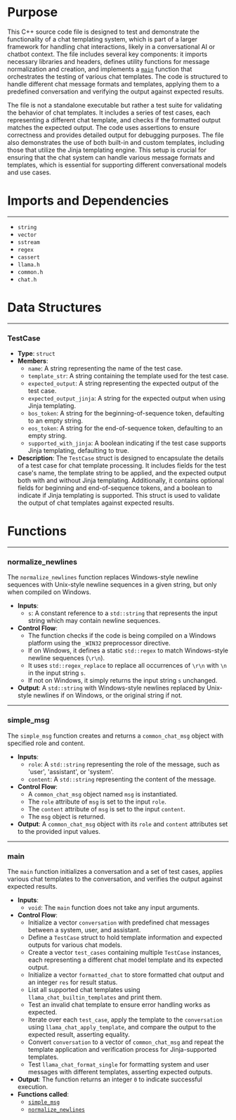 # Purpose
This C++ source code file is designed to test and demonstrate the functionality of a chat templating system, which is part of a larger framework for handling chat interactions, likely in a conversational AI or chatbot context. The file includes several key components: it imports necessary libraries and headers, defines utility functions for message normalization and creation, and implements a [`main`](#main) function that orchestrates the testing of various chat templates. The code is structured to handle different chat message formats and templates, applying them to a predefined conversation and verifying the output against expected results.

The file is not a standalone executable but rather a test suite for validating the behavior of chat templates. It includes a series of test cases, each representing a different chat template, and checks if the formatted output matches the expected output. The code uses assertions to ensure correctness and provides detailed output for debugging purposes. The file also demonstrates the use of both built-in and custom templates, including those that utilize the Jinja templating engine. This setup is crucial for ensuring that the chat system can handle various message formats and templates, which is essential for supporting different conversational models and use cases.
# Imports and Dependencies

---
- `string`
- `vector`
- `sstream`
- `regex`
- `cassert`
- `llama.h`
- `common.h`
- `chat.h`


# Data Structures

---
### TestCase<!-- {{#data_structure:main::TestCase}} -->
- **Type**: `struct`
- **Members**:
    - `name`: A string representing the name of the test case.
    - `template_str`: A string containing the template used for the test case.
    - `expected_output`: A string representing the expected output of the test case.
    - `expected_output_jinja`: A string for the expected output when using Jinja templating.
    - `bos_token`: A string for the beginning-of-sequence token, defaulting to an empty string.
    - `eos_token`: A string for the end-of-sequence token, defaulting to an empty string.
    - `supported_with_jinja`: A boolean indicating if the test case supports Jinja templating, defaulting to true.
- **Description**: The `TestCase` struct is designed to encapsulate the details of a test case for chat template processing. It includes fields for the test case's name, the template string to be applied, and the expected output both with and without Jinja templating. Additionally, it contains optional fields for beginning and end-of-sequence tokens, and a boolean to indicate if Jinja templating is supported. This struct is used to validate the output of chat templates against expected results.


# Functions

---
### normalize\_newlines<!-- {{#callable:normalize_newlines}} -->
The `normalize_newlines` function replaces Windows-style newline sequences with Unix-style newline sequences in a given string, but only when compiled on Windows.
- **Inputs**:
    - `s`: A constant reference to a `std::string` that represents the input string which may contain newline sequences.
- **Control Flow**:
    - The function checks if the code is being compiled on a Windows platform using the `_WIN32` preprocessor directive.
    - If on Windows, it defines a static `std::regex` to match Windows-style newline sequences (`\r\n`).
    - It uses `std::regex_replace` to replace all occurrences of `\r\n` with `\n` in the input string `s`.
    - If not on Windows, it simply returns the input string `s` unchanged.
- **Output**: A `std::string` with Windows-style newlines replaced by Unix-style newlines if on Windows, or the original string if not.


---
### simple\_msg<!-- {{#callable:simple_msg}} -->
The `simple_msg` function creates and returns a `common_chat_msg` object with specified role and content.
- **Inputs**:
    - `role`: A `std::string` representing the role of the message, such as 'user', 'assistant', or 'system'.
    - `content`: A `std::string` representing the content of the message.
- **Control Flow**:
    - A `common_chat_msg` object named `msg` is instantiated.
    - The `role` attribute of `msg` is set to the input `role`.
    - The `content` attribute of `msg` is set to the input `content`.
    - The `msg` object is returned.
- **Output**: A `common_chat_msg` object with its `role` and `content` attributes set to the provided input values.


---
### main<!-- {{#callable:main}} -->
The `main` function initializes a conversation and a set of test cases, applies various chat templates to the conversation, and verifies the output against expected results.
- **Inputs**:
    - `void`: The `main` function does not take any input arguments.
- **Control Flow**:
    - Initialize a vector `conversation` with predefined chat messages between a system, user, and assistant.
    - Define a `TestCase` struct to hold template information and expected outputs for various chat models.
    - Create a vector `test_cases` containing multiple `TestCase` instances, each representing a different chat model template and its expected output.
    - Initialize a vector `formatted_chat` to store formatted chat output and an integer `res` for result status.
    - List all supported chat templates using `llama_chat_builtin_templates` and print them.
    - Test an invalid chat template to ensure error handling works as expected.
    - Iterate over each `test_case`, apply the template to the `conversation` using `llama_chat_apply_template`, and compare the output to the expected result, asserting equality.
    - Convert `conversation` to a vector of `common_chat_msg` and repeat the template application and verification process for Jinja-supported templates.
    - Test `llama_chat_format_single` for formatting system and user messages with different templates, asserting expected outputs.
- **Output**: The function returns an integer `0` to indicate successful execution.
- **Functions called**:
    - [`simple_msg`](#simple_msg)
    - [`normalize_newlines`](#normalize_newlines)



